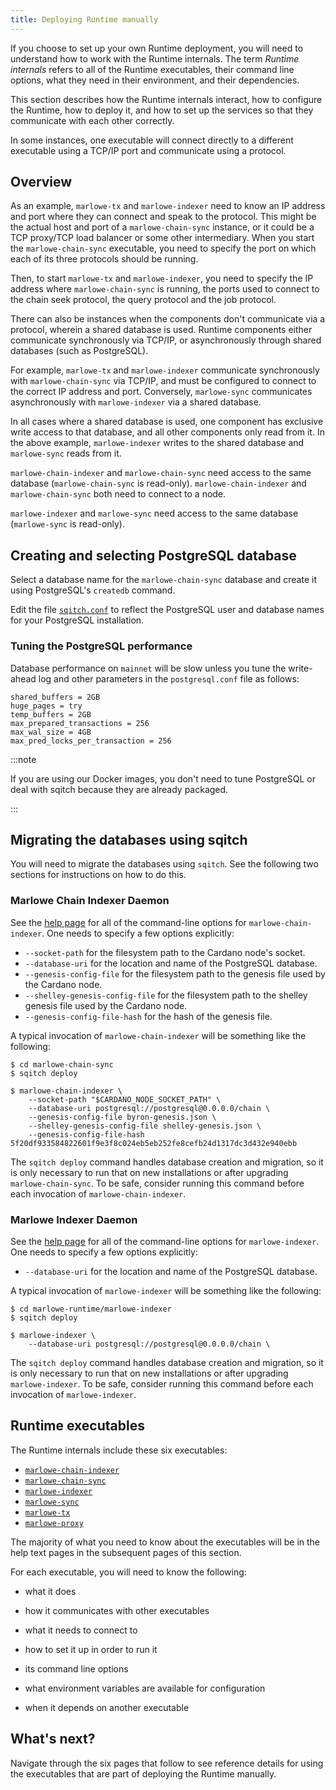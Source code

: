 ```yaml
---
title: Deploying Runtime manually
---
```


If you choose to set up your own Runtime deployment, you will need to understand how to work with the Runtime internals. The term *Runtime internals* refers to all of the Runtime executables, their command line options, what they need in their environment, and their dependencies. 

This section describes how the Runtime internals interact, how to configure the Runtime, how to deploy it, and how to set up the services so that they communicate with each other correctly. 

In some instances, one executable will connect directly to a different executable using a TCP/IP port and communicate using a protocol. 

## Overview

As an example, `marlowe-tx` and `marlowe-indexer` need to know an IP address and port where they can connect and speak to the protocol. This might be the actual host and port of a `marlowe-chain-sync` instance, or it could be a TCP proxy/TCP load balancer or some other intermediary. When you start the `marlowe-chain-sync` executable, you need to specify the port on which each of its three protocols should be running. 

Then, to start `marlowe-tx` and `marlowe-indexer`, you need to specify the IP address where `marlowe-chain-sync` is running, the ports used to connect to the chain seek protocol, the query protocol and the job protocol. 

There can also be instances when the components don't communicate via a protocol, wherein a shared database is used. Runtime components either communicate synchronously via TCP/IP, or asynchronously through shared databases (such as PostgreSQL). 

For example, `marlowe-tx` and `marlowe-indexer` communicate synchronously with `marlowe-chain-sync` via TCP/IP, and must be configured to connect to the correct IP address and port. Conversely, `marlowe-sync` communicates asynchronously with `marlowe-indexer` via a shared database.

In all cases where a shared database is used, one component has exclusive write access to that database, and all other components only read from it. In the above example, `marlowe-indexer` writes to the shared database and `marlowe-sync` reads from it. 

`marlowe-chain-indexer` and `marlowe-chain-sync` need access to the same database (`marlowe-chain-sync` is read-only). `marlowe-chain-indexer` and `marlowe-chain-sync` both need to connect to a node. 

`marlowe-indexer` and `marlowe-sync` need access to the same database (`marlowe-sync` is read-only). 

## Creating and selecting PostgreSQL database

Select a database name for the `marlowe-chain-sync` database and create it using PostgreSQL's `createdb` command. 

Edit the file [`sqitch.conf`](https://github.com/input-output-hk/marlowe-cardano/blob/main/marlowe-chain-sync/sqitch.conf) to reflect the PostgreSQL user and database names for your PostgreSQL installation.

### Tuning the PostgreSQL performance

Database performance on `mainnet` will be slow unless you tune the write-ahead log and other parameters in the `postgresql.conf` file as follows:
```console
shared_buffers = 2GB
huge_pages = try
temp_buffers = 2GB
max_prepared_transactions = 256
max_wal_size = 4GB
max_pred_locks_per_transaction = 256
```

:::note

If you are using our Docker images, you don't need to tune PostgreSQL or deal with sqitch because they are already packaged. 

:::

## Migrating the databases using sqitch

You will need to migrate the databases using `sqitch`. See the following two sections for instructions on how to do this. 

### Marlowe Chain Indexer Daemon

See the [help page](marlowe-chain-indexer.md) for all of the command-line options for `marlowe-chain-indexer`. One needs to specify a few options explicitly:
- `--socket-path` for the filesystem path to the Cardano node's socket.
- `--database-uri` for the location and name of the PostgreSQL database.
- `--genesis-config-file` for the filesystem path to the genesis file used by the Cardano node.
- `--shelley-genesis-config-file` for the filesystem path to the shelley genesis file used by the Cardano node.
- `--genesis-config-file-hash` for the hash of the genesis file.

A typical invocation of `marlowe-chain-indexer` will be something like the following:
```console
$ cd marlowe-chain-sync
$ sqitch deploy

$ marlowe-chain-indexer \
    --socket-path "$CARDANO_NODE_SOCKET_PATH" \
    --database-uri postgresql://postgresql@0.0.0.0/chain \
    --genesis-config-file byron-genesis.json \
    --shelley-genesis-config-file shelley-genesis.json \
    --genesis-config-file-hash 5f20df933584822601f9e3f8c024eb5eb252fe8cefb24d1317dc3d432e940ebb
```
The `sqitch deploy` command handles database creation and migration, so it is only necessary to run that on new installations or after upgrading `marlowe-chain-sync`.
To be safe, consider running this command before each invocation of `marlowe-chain-indexer`.


### Marlowe Indexer Daemon

See the [help page](marlowe-indexer.md) for all of the command-line options for `marlowe-indexer`. One needs to specify a few options explicitly:
- `--database-uri` for the location and name of the PostgreSQL database.

A typical invocation of `marlowe-indexer` will be something like the following:
```console
$ cd marlowe-runtime/marlowe-indexer
$ sqitch deploy

$ marlowe-indexer \
    --database-uri postgresql://postgresql@0.0.0.0/chain \
```
The `sqitch deploy` command handles database creation and migration, so it is only necessary to run that on new installations or after upgrading `marlowe-indexer`.
To be safe, consider running this command before each invocation of `marlowe-indexer`.

## Runtime executables

The Runtime internals include these six executables: 

* [`marlowe-chain-indexer`](marlowe-chain-indexer.md)
* [`marlowe-chain-sync`](marlowe-chain-sync.md)
* [`marlowe-indexer`](marlowe-indexer.md)
* [`marlowe-sync`](marlowe-sync.md)
* [`marlowe-tx`](marlowe-tx.md)
* [`marlowe-proxy`](marlowe-proxy.md)

The majority of what you need to know about the executables will be in the help text pages in the subsequent pages of this section. 

For each executable, you will need to know the following: 

* what it does 

* how it communicates with other executables

* what it needs to connect to 

* how to set it up in order to run it 

* its command line options

* what environment variables are available for configuration

* when it depends on another executable

## What's next? 

Navigate through the six pages that follow to see reference details for using the executables that are part of deploying the Runtime manually. 
